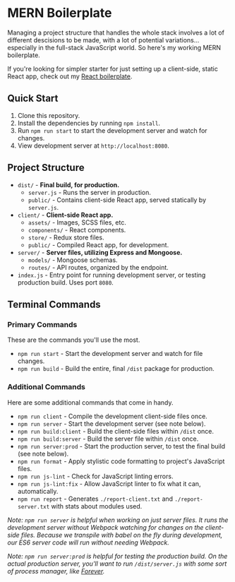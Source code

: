 # MERN Boilerplate

Managing a project structure that handles the whole stack involves a lot of different descisions to be made, with a lot of potential variations... especially in the full-stack JavaScript world. So here's my working MERN boilerplate.

If you're looking for simpler starter for just setting up a client-side, static React app, check out my [React boilerplate](https://github.com/themeblvd/react-boilerplate).

## Quick Start

1. Clone this repository.
2. Install the dependencies by running `npm install`.
3. Run `npm run start` to start the development server and watch for changes.
4. View development server at `http://localhost:8080`.

## Project Structure

* `dist/` - **Final build, for production.**
    * `server.js` - Runs the server in production.
    * `public/` - Contains client-side React app, served statically by `server.js`.
* `client/` - **Client-side React app.**
    * `assets/` - Images, SCSS files, etc.
    * `components/` - React components.
    * `store/` - Redux store files.
    * `public/` - Compiled React app, for development.
* `server/` - **Server files, utilizing Express and Mongoose.**
    * `models/` -  Mongoose schemas.
    * `routes/` -  API routes, organized by the endpoint.
* `index.js` - Entry point for running development server, or testing production build. Uses port `8080`.

## Terminal Commands

### Primary Commands

These are the commands you'll use the most.

* `npm run start` - Start the development server and watch for file changes.
* `npm run build` - Build the entire, final `/dist` package for production.

### Additional Commands

Here are some additional commands that come in handy.

* `npm run client` - Compile the development client-side files once.
* `npm run server` - Start the development server (see note below).
* `npm run build:client` - Build the client-side files within `/dist` once.
* `npm run build:server` - Build the server file within `/dist` once.
* `npm run server:prod` - Start the production server, to test the final build (see note below).
* `npm run format` - Apply stylistic code formatting to project's JavaScript files.
* `npm run js-lint` - Check for JavaScript linting errors.
* `npm run js-lint:fix` - Allow JavaScript linter to fix what it can, automatically.
* `npm run report` - Generates `./report-client.txt` and `./report-server.txt` with stats about modules used.

*Note: `npm run server` is helpful when working on just server files. It runs the development server without Webpack watching for changes on the client-side files. Because we transpile with babel on the fly during development, our ES6 server code will run without needing Webpack.*

*Note: `npm run server:prod` is helpful for testing the production build. On the actual production server, you'll want to run `/dist/server.js` with some sort of process manager, like [Forever](https://expressjs.com/en/advanced/pm.html#forever).*
